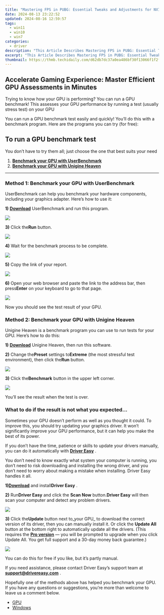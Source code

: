 ```yaml
---
title: "Mastering FPS in PUBG: Essential Tweaks and Adjustments for NVIDIA Enthusiasts"
date: 2024-08-13 23:22:52
updated: 2024-08-16 12:59:57
tags:
  - win11
  - win10
  - win7
categories:
  - driver
description: "This Article Describes Mastering FPS in PUBG: Essential Tweaks and Adjustments for NVIDIA Enthusiasts"
excerpt: "This Article Describes Mastering FPS in PUBG: Essential Tweaks and Adjustments for NVIDIA Enthusiasts"
thumbnail: https://thmb.techidaily.com/d62db7dc37a0ea486bf30f13066f1f2f1060eddc2d95bbca5778077eceeabf38.jpg
---
```


## Accelerate Gaming Experience: Master Efficient GPU Assessments in Minutes

Trying to know how your GPU is performing? You can run a GPU benchmark! This assesses your GPU performance by running a test (usually stress test) on your GPU

 You can run a GPU benchmark test easily and quickly! You’ll do this with a benchmark program. Here are the programs you can try (for free):

## To run a GPU benchmark test

 You don’t have to try them all; just choose the one that best suits your need

1. **[Benchmark your GPU with UserBenchmark](https://tools.techidaily.com/drivereasy/download/)**
2. **[Benchmark your GPU with Unigine Heaven](https://tools.techidaily.com/drivereasy/download/)**

---

### Method 1: Benchmark your GPU with UserBenchmark

 UserBenchmark can help you benchmark your hardware components, including your graphics adapter. Here’s how to use it:

**1)** **[Download](https://www.userbenchmark.com/)**  UserBenchmark and run this program.

![](https://images.drivereasy.com/wp-content/uploads/2019/05/image-251.png)

**3)** Click the**Run** button.

![](https://images.drivereasy.com/wp-content/uploads/2019/05/image-252.png)

**4)** Wait for the benchmark process to be complete.

![](https://images.drivereasy.com/wp-content/uploads/2019/05/image-253.png)

**5)** Copy the link of your report.

![](https://images.drivereasy.com/wp-content/uploads/2019/05/image-254.png)

**6)** Open your web browser and paste the link to the address bar, then press**Enter** on your keyboard to go to that page.

![](https://images.drivereasy.com/wp-content/uploads/2019/05/image-282.png)

Now you should see the test result of your GPU.

### Method 2: Benchmark your GPU with Unigine Heaven

 Unigine Heaven is a benchmark program you can use to run tests for your GPU. Here’s how to do this:

**1)** **[Download](https://benchmark.unigine.com/heaven)**  Unigine Heaven, then run this software.

**2)** Change the**Preset** settings to**Extreme** (the most stressful test environment), then click the**Run** button.

![](https://images.drivereasy.com/wp-content/uploads/2018/11/img_5bf7cc5345f36.jpg)

**3)** Click the**Benchmark** button in the upper left corner.

![](https://images.drivereasy.com/wp-content/uploads/2018/11/img_5bf7cd9e018b6.jpg)

You’ll see the result when the test is over.

### What to do if the result is not what you expected…

 Sometimes your GPU doesn’t perform as well as you thought it could. To improve this, you should try updating your graphics driver. It won’t significantly improve your GPU performance, but it can help you make the best of its power.

 If you don’t have the time, patience or skills to update your drivers manually, you can do it automatically with **[Driver Easy](https://tools.techidaily.com/drivereasy/download/)**  .

 You don’t need to know exactly what system your computer is running, you don’t need to risk downloading and installing the wrong driver, and you don’t need to worry about making a mistake when installing. Driver Easy handles it all.

 **1)[Download](https://tools.techidaily.com/drivereasy/download/)**  and install**Driver Easy** .

**2)** Run**Driver Easy** and click the **Scan Now** button.**Driver Easy** will then scan your computer and detect any problem drivers.

![](https://images.drivereasy.com/wp-content/uploads/2019/05/image-228.png)

**3)** Click the**Update** button next to_your GPU_ to download the correct version of its driver, then you can manually install it. Or click the **Update All** button at the bottom right to automatically update all the drivers. (This requires the **[Pro version](https://tools.techidaily.com/drivereasy/download/)**  — you will be prompted to upgrade when you click Update All. You get full support and a 30-day money back guarantee.)

![](https://images.drivereasy.com/wp-content/uploads/2019/05/image-355.png)

 You can do this for free if you like, but it’s partly manual.

 If you need assistance, please contact Driver Easy’s support team at **[support@drivereasy.com](https://tools.techidaily.com/drivereasy/download/)**  .

 Hopefully one of the methods above has helped you benchmark your GPU. If you have any questions or suggestions, you’re more than welcome to leave us a comment below.

* [GPU](https://tools.techidaily.com/drivereasy/download/)
* [Windows](https://tools.techidaily.com/drivereasy/download/)

<ins class="adsbygoogle"
     style="display:block"
     data-ad-format="autorelaxed"
     data-ad-client="ca-pub-7571918770474297"
     data-ad-slot="1223367746"></ins>



<ins class="adsbygoogle"
     style="display:block"
     data-ad-client="ca-pub-7571918770474297"
     data-ad-slot="8358498916"
     data-ad-format="auto"
     data-full-width-responsive="true"></ins>
